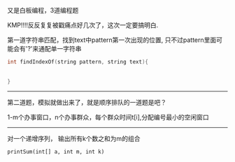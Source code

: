 又是白板编程，3道编程题

KMP!!!!反反复复被戳痛点好几次了，这次一定要搞明白.

第一道字符串匹配，找到text中pattern第一次出现的位置, 只不过pattern里面可能会有'?'来通配单一字符串

```c++
int findIndexOf(string pattern, string text){
    
    
}
```





---

第二道题，模拟就做出来了，就是顺序排队的一道题是吧？

1-m个办事窗口，n个办事群众，每个群众时间t[i],分配编号最小的空闲窗口

---

对一个递增序列， 输出所有k个数之和为m的组合

```
printSum(int[] a, int m, int k)
```

